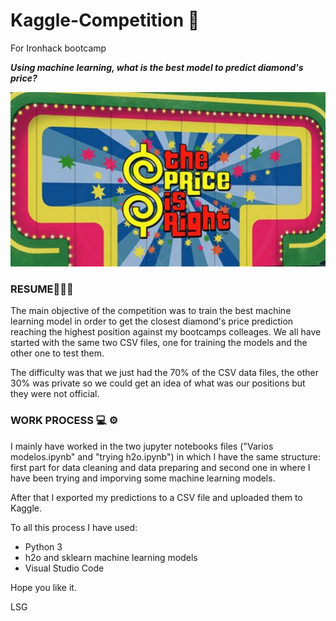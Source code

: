 # Kaggle-Competition 💎
For Ironhack bootcamp


**_Using machine learning, what is the best model to predict diamond's price?_**

![alt text](INPUT/imagen.jpg)




### RESUME👨🏻‍💻

The main objective of the competition was to train the best machine learning model in order to get the closest diamond's price prediction reaching the highest position against my bootcamps colleages.
We all have started with the same two CSV files, one for training the models and the other one to test them.

The difficulty was that we just had the 70% of the CSV data files, the other 30% was private so we could get an idea of what was our positions but they were not official.
  
### WORK PROCESS 💻 ⚙️

I mainly have worked in the two jupyter notebooks files ("Varios modelos.ipynb" and "trying h2o.ipynb") in which I have the same structure: first part for data cleaning and data preparing and second one in where I have been trying and imporving some machine learning models.

After that I exported my predictions to a CSV file and uploaded them to Kaggle.

To all this process I have used:

  - Python 3 
  - h2o and sklearn machine learning models
  - Visual Studio Code






Hope you like it.

LSG

